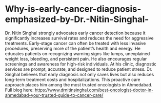 # Why-is-early-cancer-diagnosis-emphasized-by-Dr.-Nitin-Singhal-

Dr. Nitin Singhal strongly advocates early cancer detection because it significantly increases survival rates and reduces the need for aggressive treatments. Early-stage cancer can often be treated with less invasive procedures, preserving more of the patient’s health and energy. He educates patients on recognizing warning signs like lumps, unexplained weight loss, bleeding, and persistent pain. He also encourages regular screenings and awareness for high-risk individuals. At his clinic, diagnostic services are prompt, accurate, and designed to reduce patient stress. Dr. Singhal believes that early diagnosis not only saves lives but also reduces long-term treatment costs and hospitalizations. This proactive care approach places him among the most trusted oncologists in Ahmedabad.
Full blog here: https://www.drnitinsinghal.com/best-oncologist-doctor-in-ahmedabad-your-trusted-guide-to-cancer-care/

